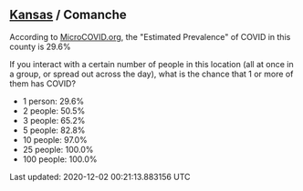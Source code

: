 
## [Kansas](/united-states/kansas) / Comanche

According to [MicroCOVID.org](http://microcovid.org),
the "Estimated Prevalence" of COVID in this county is 29.6%

If you interact with a certain number of people in this location
(all at once in a group, or spread out across the day), what is the chance that
1 or more of them has COVID?

- 1 person: 29.6%
- 2 people: 50.5%
- 3 people: 65.2%
- 5 people: 82.8%
- 10 people: 97.0%
- 25 people: 100.0%
- 100 people: 100.0%

Last updated: 2020-12-02 00:21:13.883156 UTC
